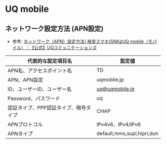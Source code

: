 # UQ mobile

## ネットワーク設定方法 (APN設定)

* 参考: [ネットワーク（APN）設定方法│格安スマホ/SIMはUQ mobile（モバイル）｜【公式】UQコミュニケーションズ](https://www.uqwimax.jp/mobile/support/guide/apn/)

|  代表的な設定項目名	  |  設定値  |
| ---- | ---- |
|  APN名、アクセスポイント名	  |  TD  |
|  APN、APN設定	  |  uqmobile.jp  |
|  ID、ユーザーID、ユーザー名		  |  uq@uqmobile.jp  |
|  Password、パスワード		  |  uq  |
|  認証タイプ、PPP認証タイプ、暗号タイプ		  |  CHAP  |
|  APNプロトコル		  |  IPv4v6、IPv4/IPv6  |
|  APNタイプ		  |  default,mms,supl,hipri,dun  |
